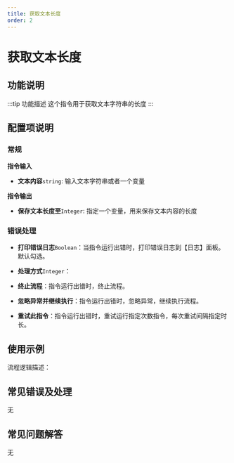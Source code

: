 ```yaml
---
title: 获取文本长度
order: 2
---
```


# 获取文本长度

## 功能说明

:::tip 功能描述
这个指令用于获取文本字符串的长度
:::

## 配置项说明

### 常规

**指令输入**

- **文本内容**`string`: 输入文本字符串或者一个变量


**指令输出**

- **保存文本长度至**`Integer`: 指定一个变量，用来保存文本内容的长度

### 错误处理

- **打印错误日志**`Boolean`：当指令运行出错时，打印错误日志到【日志】面板。默认勾选。

- **处理方式**`Integer`：

 - **终止流程**：指令运行出错时，终止流程。

 - **忽略异常并继续执行**：指令运行出错时，忽略异常，继续执行流程。

 - **重试此指令**：指令运行出错时，重试运行指定次数指令，每次重试间隔指定时长。

## 使用示例

流程逻辑描述：

## 常见错误及处理

无

## 常见问题解答

无

